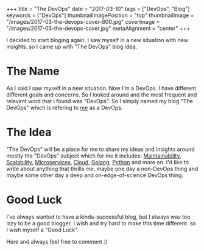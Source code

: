 +++
title = "The DevOps"
date = "2017-03-10"
tags = ["DevOps", "Blog"]
keywords = ["DevOps"]
thumbnailImagePosition = "top"
thumbnailImage = "/images/2017-03-the-devops-cover-800.jpg"
coverImage = "/images/2017-03-the-devops-cover.jpg"
metaAlignment = "center"
+++

I decided to start bloging again. I saw myself in a new situation with new insights. so I came up with "The DevOps" blog idea.
<!--more-->

# The Name
As I said I saw myself in a new situation. Now I'm a DevOps. I have different different goals and concerns. So I looked around and the most frequent and relevant word that I found was "DevOps". So I simply named my blog "The DevOps" which is refering to [me](/#about) as a DevOps.

# The Idea
"The DevOps" will be a place for me to share my ideas and insights around mostly the "DevOps" subject which for me it includes: [Maintainability](/categories/maintainability), [Scalability](/categories/scalability), [Microservices](/categories/microservices), [Cloud](/categories/cloud), [Golang](/categories/golang), [Python](/categories/python) and more on. I'd like to write about anything that thrills me, maybe one day a non-DevOps thing and maybe some other day a deep and on-edge-of-science DevOps thing.

# Good Luck
I've always wanted to have a kinda-successful blog, but I always was too lazy to be a good blogger. I wish and try hard to make this time different. so I wish myself a "Good Luck".

Here and always feel free to comment :)
